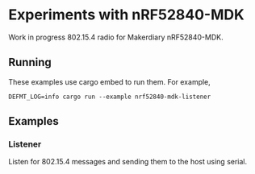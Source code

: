 # Experiments with nRF52840-MDK

Work in progress 802.15.4 radio for Makerdiary nRF52840-MDK.

## Running

These examples use cargo embed to run them. For example,

```
DEFMT_LOG=info cargo run --example nrf52840-mdk-listener
```

## Examples

### Listener

Listen for 802.15.4 messages and sending them to the host using serial.
